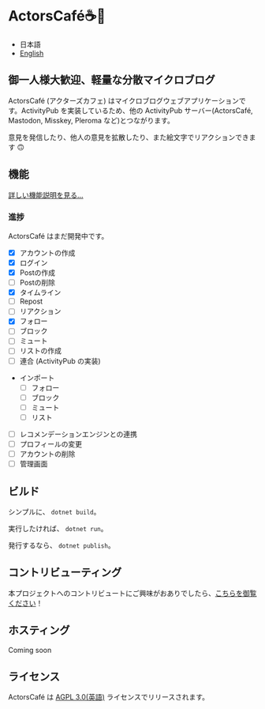 # ActorsCafé☕💫

- 日本語
- [English](README.md)

## 御一人様大歓迎、軽量な分散マイクロブログ

ActorsCafé (アクターズカフェ) はマイクロブログウェブアプリケーションです。ActivityPub を実装しているため、他の ActivityPub サーバー(ActorsCafé, Mastodon, Misskey, Pleroma など)とつながります。

意見を発信したり、他人の意見を拡散したり、また絵文字でリアクションできます 🙃

## 機能

[詳しい機能説明を見る...](docs/ja/features.md)

### 進捗

ActorsCafé はまだ開発中です。

- [x] アカウントの作成
- [x] ログイン
- [x] Postの作成
- [ ] Postの削除
- [x] タイムライン
- [ ] Repost
- [ ] リアクション
- [x] フォロー
- [ ] ブロック
- [ ] ミュート
- [ ] リストの作成
- [ ] 連合 (ActivityPub の実装)
- インポート
  - [ ] フォロー
  - [ ] ブロック
  - [ ] ミュート
  - [ ] リスト
- [ ] レコメンデーションエンジンとの連携
- [ ] プロフィールの変更
- [ ] アカウントの削除
- [ ] 管理画面

## ビルド

シンプルに、 `dotnet build`。

実行したければ、 `dotnet run`。

発行するなら、 `dotnet publish`。

## コントリビューティング

本プロジェクトへのコントリビュートにご興味がおありでしたら、[こちらを御覧ください](CONTRIBUTING-ja.md)！

## ホスティング

Coming soon

## ライセンス

ActorsCafé は [AGPL 3.0(英語)](LICENSE) ライセンスでリリースされます。
